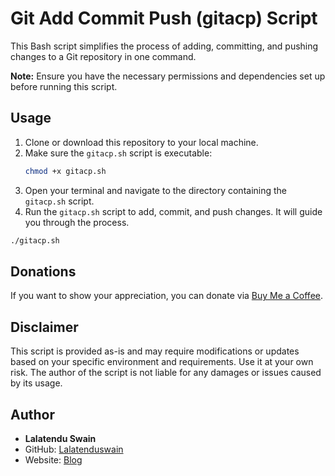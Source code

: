 # Git Add Commit Push (gitacp) Script

This Bash script simplifies the process of adding, committing, and pushing changes to a Git repository in one command.

**Note:** Ensure you have the necessary permissions and dependencies set up before running this script.

## Usage

1. Clone or download this repository to your local machine.
2. Make sure the `gitacp.sh` script is executable:
   ```bash
   chmod +x gitacp.sh
   ```
3. Open your terminal and navigate to the directory containing the `gitacp.sh` script.
4. Run the `gitacp.sh` script to add, commit, and push changes. It will guide you through the process.

```bash
./gitacp.sh
```

## Donations

If you want to show your appreciation, you can donate via [Buy Me a Coffee](https://www.buymeacoffee.com/lalatendu.swain).

## Disclaimer

This script is provided as-is and may require modifications or updates based on your specific environment and requirements. Use it at your own risk. The author of the script is not liable for any damages or issues caused by its usage.

## Author

- **Lalatendu Swain**
- GitHub: [Lalatenduswain](https://github.com/Lalatenduswain)
- Website: [Blog](https://blog.lalatendu.info/)
